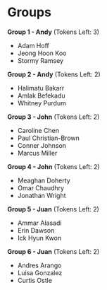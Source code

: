 # Groups

**Group 1 - Andy** (Tokens Left: 3)
- Adam Hoff
- Jeong Hoon Koo
- Stormy Ramsey

**Group 2 - Andy** (Tokens Left: 2)
- Halimatu Bakarr
- Amlak Befekadu
- Whitney Purdum

**Group 3 - John** (Tokens Left: 2)
- Caroline Chen
- Paul Christian-Brown
- Conner Johnson
- Marcus Miller

**Group 4 - John** (Tokens Left: 2)
- Meaghan Doherty
- Omar Chaudhry
- Jonathan Wright

**Group 5 - Juan** (Tokens Left: 2)
- Ammar Alasadi
- Erin Dawson
- Ick Hyun Kwon

**Group 6 - Juan** (Tokens Left: 2)
- Andres Arango
- Luisa Gonzalez
- Curtis Ostle
